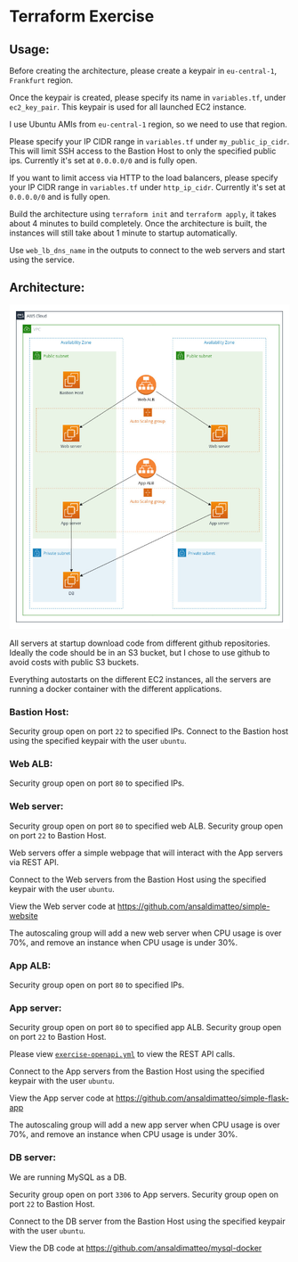 # Terraform Exercise

## Usage:
Before creating the architecture, please create a keypair in `eu-central-1`, `Frankfurt` region.

Once the keypair is created, please specify its name in `variables.tf`, under `ec2_key_pair`. This keypair is used for all launched EC2 instance.

I use Ubuntu AMIs from `eu-central-1` region, so we need to use that region.

Please specify your IP CIDR range in `variables.tf` under `my_public_ip_cidr`. This will limit SSH access to the Bastion Host to only the specified public ips. Currently it's set at `0.0.0.0/0` and is fully open.

If you want to limit access via HTTP to the load balancers, please specify your IP CIDR range in `variables.tf` under `http_ip_cidr`. Currently it's set at `0.0.0.0/0` and is fully open.

Build the architecture using `terraform init` and `terraform apply`, it takes about 4 minutes to build completely. Once the architecture is built, the instances will still take about 1 minute to startup automatically.

Use `web_lb_dns_name` in the outputs to connect to the web servers and start using the service.

## Architecture:

![Architecture](docs/architecture.jpg)


All servers at startup download code from different github repositories. Ideally the code should be in an S3 bucket, but I chose to use github to avoid costs with public S3 buckets.

Everything autostarts on the different EC2 instances, all the servers are running a docker container with the different applications.
### Bastion Host:

Security group open on port `22` to specified IPs. Connect to the Bastion host using the specified keypair with the user `ubuntu`.

### Web ALB:

Security group open on port `80` to specified IPs.

### Web server:

Security group open on port `80` to specified web ALB. Security group open on port `22` to Bastion Host.

Web servers offer a simple webpage that will interact with the App servers via REST API.

Connect to the Web servers from the Bastion Host using the specified keypair with the user `ubuntu`.

View the Web server code at https://github.com/ansaldimatteo/simple-website

The autoscaling group will add a new web server when CPU usage is over 70%, and remove an instance when CPU usage is under 30%.

### App ALB:

Security group open on port `80` to specified IPs.

### App server:

Security group open on port `80` to specified app ALB. Security group open on port `22` to Bastion Host.

Please view [`exercise-openapi.yml`](docs/exercise-openapi3.yml) to view the REST API calls.

Connect to the App servers from the Bastion Host using the specified keypair with the user `ubuntu`.

View the App server code at https://github.com/ansaldimatteo/simple-flask-app

The autoscaling group will add a new app server when CPU usage is over 70%, and remove an instance when CPU usage is under 30%.

### DB server:

We are running MySQL as a DB.

Security group open on port `3306` to App servers. Security group open on port `22` to Bastion Host.

Connect to the DB server from the Bastion Host using the specified keypair with the user `ubuntu`.

View the DB code at https://github.com/ansaldimatteo/mysql-docker
